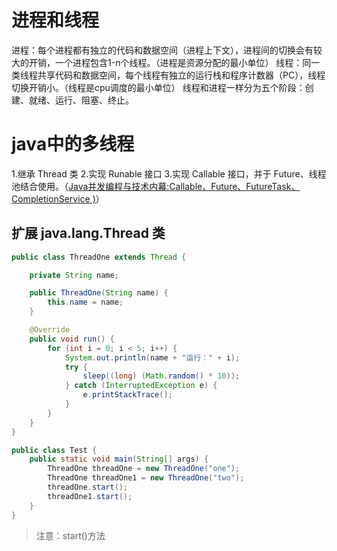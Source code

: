 # 进程和线程
进程：每个进程都有独立的代码和数据空间（进程上下文），进程间的切换会有较大的开销，一个进程包含1-n个线程。（进程是资源分配的最小单位）
线程：同一类线程共享代码和数据空间，每个线程有独立的运行栈和程序计数器（PC），线程切换开销小。（线程是cpu调度的最小单位）
线程和进程一样分为五个阶段：创建、就绪、运行、阻塞、终止。
# java中的多线程
1.继承 Thread 类
2.实现 Runable 接口
3.实现 Callable 接口，并于 Future、线程池结合使用。（[Java并发编程与技术内幕:Callable、Future、FutureTask、CompletionService )](http://blog.csdn.net/evankaka/article/details/51610635)）
## 扩展 java.lang.Thread 类
```java
public class ThreadOne extends Thread {

    private String name;

    public ThreadOne(String name) {
        this.name = name;
    }

    @Override
    public void run() {
        for (int i = 0; i < 5; i++) {
            System.out.println(name + "运行：" + i);
            try {
                sleep((long) (Math.random() * 10));
            } catch (InterruptedException e) {
                e.printStackTrace();
            }
        }
    }
}

public class Test {
    public static void main(String[] args) {
        ThreadOne threadOne = new ThreadOne("one");
        ThreadOne threadOne1 = new ThreadOne("two");
        threadOne.start();
        threadOne1.start();
    }
}
```
>注意：start()方法